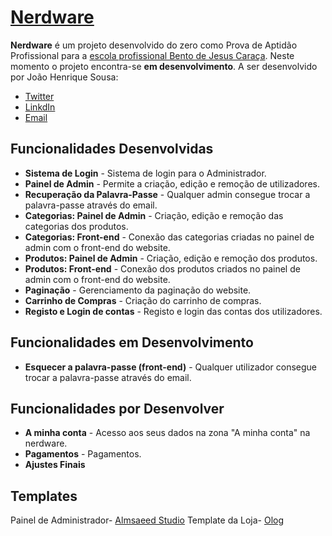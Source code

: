 # [Nerdware](https://nerdware.jhenriquesousa.com)

**Nerdware** é um projeto desenvolvido do zero como Prova de Aptidão Profissional para a [escola profissional Bento de Jesus Caraça](https://epbjc.pt/). Neste momento o projeto encontra-se **em desenvolvimento**. A ser desenvolvido por João Henrique Sousa:

* [Twitter](https://twitter.com/JHenriqueSousaa)
* [LinkdIn](https://www.linkedin.com/in/jhenriquesousa/)
* [Email](mailto:contacto@jhenriquesousa.com)

## Funcionalidades Desenvolvidas
* **Sistema de Login** - Sistema de login para o Administrador. 
* **Painel de Admin** - Permite a criação, edição e remoção de utilizadores. 
* **Recuperação da Palavra-Passe** - Qualquer admin consegue trocar a palavra-passe através do email. 
* **Categorias: Painel de Admin** - Criação, edição e remoção das categorias dos produtos.
* **Categorias: Front-end** - Conexão das categorias criadas no painel de admin com o front-end do website.
* **Produtos: Painel de Admin** - Criação, edição e remoção dos produtos.
* **Produtos: Front-end** - Conexão dos produtos criados no painel de admin com o front-end do website.
* **Paginação** - Gerenciamento da paginação do website.
* **Carrinho de Compras** - Criação do carrinho de compras.
* **Registo e Login de contas** - Registo e login das contas dos utilizadores.

## Funcionalidades em Desenvolvimento
* **Esquecer a palavra-passe (front-end)** -  Qualquer utilizador consegue trocar a palavra-passe através do email. 

## Funcionalidades por Desenvolver 
* **A minha conta** - Acesso aos seus dados na zona "A minha conta" na nerdware.
* **Pagamentos** - Pagamentos.
* **Ajustes Finais**

## Templates
Painel de Administrador- [Almsaeed Studio](https://almsaeedstudio.com)
Template da Loja- [Olog](https://github.com/echotemplate/olog-ecommerce-responsive-html-template)
